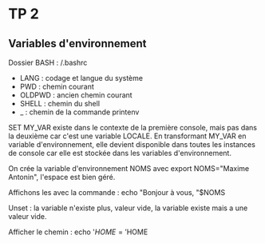 # TP 2
## Variables d'environnement

Dossier BASH : /.bashrc
- LANG : codage et langue du système
- PWD : chemin courant
- OLDPWD : ancien chemin courant
- SHELL : chemin du shell
- _ : chemin de la commande printenv

SET MY_VAR existe dans le contexte de la première console, mais pas dans la deuxième car c'est une variable LOCALE.
En transformant MY_VAR en variable d'environnement, elle devient disponible dans toutes les instances de console car elle est stockée dans les variables d'environnement.

On crée la variable d'environnement NOMS avec export NOMS="Maxime Antonin", l'espace est bien géré.

Affichons les avec la commande : echo "Bonjour à vous, "$NOMS

Unset : la variable n'existe plus, valeur vide, la variable existe mais a une valeur vide.

Afficher le chemin : echo '$HOME = '$HOME
